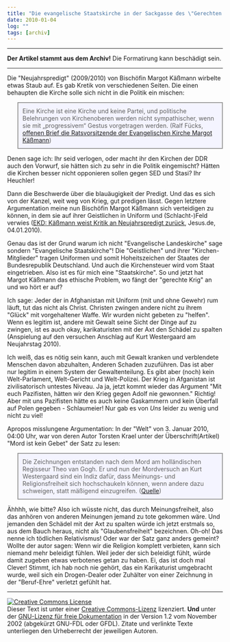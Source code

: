 ```yaml
---
title: "Die evangelische Staatskirche in der Sackgasse des \"Gerechten Krigs\"."
date: 2010-01-04
log: ""
tags: [archiv]
---
```

<hr><b>Der Artikel stammt aus dem Archiv!</b> Die Formatirung kann beschädigt sein.<hr>
Die "Neujahrspredigt" (2009/2010) von Bischöfin Margot Käßmann wirbelte etwas Staub auf. Es gab Kretik von verschiedenen Seiten. Die einen behaupten die Kirche solle sich nicht in die Politik ein mischen:

<blockquote width=80%; style="padding:10px; background:#f4f4ff; border: 2px solid #999; border-right-width: 2px">
Eine Kirche ist eine Kirche und keine Partei, und politische Belehrungen von Kirchenoberen werden nicht sympathischer, wenn sie mit „progressivem“ Gestus vorgetragen werden. (Ralf Fücks, <a href="http://www.welt.de/politik/deutschland/article5699753/Wider-die-Kaessmannschen-Afghanistan-Banalitaeten.html#reqRSS">offenen Brief die Ratsvorsitzende der Evangelischen Kirche Margot Käßmann</a>)
</blockquote>
<!--break-->
Denen sage ich: Ihr seid verlogen, oder macht ihr den Kirchen der DDR auch den Vorwurf, sie hätten sich zu sehr in die Politik eingemischt? Hätten die Kirchen besser nicht opponieren sollen gegen SED und Stasi? Ihr Heuchler! 

Dann die Beschwerde über die blauäugigkeit der Predigt. Und das es sich von der Kanzel, weit weg von Krieg, gut predigen lässt. Gegen letztere Argumentation meine nun Bischöfin Margot Käßmann sich verteidigen zu können, in dem sie auf ihrer Geistlichen in Uniform und (Schlacht-)Feld verwies (<a href="http://www.jesus.de/index.php?id=885&no_cache=1&tx_ttnews[tt_news]=161320">EKD: Käßmann weist Kritik an Neujahrspredigt zurück</a>, Jesus.de, 04.01.2010). 

Genau das ist der Grund warum ich nicht "Evangelische Landeskirche" sage sondern "Evangelische Staatskirche"! Die "Geistlichen" und ihrer "Kirchen-Mitglieder" tragen Uniformen und somit Hoheitszeichen der Staates der Bundesrepublik Deutschland. Und auch die Kirchensteuer wird vom Staat eingetrieben. Also ist es für mich eine "Staatskirche". So und jetzt hat Margot Käßmann das ethische Problem, wo fängt der "gerechte Krig" an und wo hört er auf? 

Ich sage: Jeder der in Afghanistan mit Uniform (mit und ohne Gewehr) rum läuft, tut das nicht als Christ. Christen zwingen andere nicht zu ihrem "Glück" mit vorgehaltener Waffe. Wir wurden nicht gebeten zu "helfen". Wenn es legitim ist, andere mit Gewalt seine Sicht der Dinge auf zu zwingen, ist es auch okay, karikaturisten mit der Axt den Schädel zu spalten (Anspielung auf den versuchen Anschlag auf Kurt Westergaard am Neujahrstag 2010).

Ich weiß, das es nötig sein kann, auch mit Gewalt kranken und verblendete Menschen davon abzuhalten, Anderen Schaden zuzuführen. Das ist aber nur legitim in einem System der Gewaltenteilung. Es gibt aber (noch) kein Welt-Parlament, Welt-Gericht und Welt-Polizei. Der Krieg in Afganistan ist zivilisatorisch untestes Niveau. Ja ja, jetzt kommt wieder das Argument "Mit euch Pazifisten, hätten wir den Krieg gegen Adolf nie gewonnen." Richtig! Aber mit uns Pazifisten hätte es auch keine Gaskammern und kein Überfall auf Polen gegeben - Schlaumeier! Nur gab es von <i>Uns</i> leider zu wenig und nicht zu viel!

Apropos misslungene Argumentation: In der "Welt" von 3. Januar 2010, 04:00 Uhr, war von deren Autor Torsten Krael unter der Überschrift(Artikel) "Mord ist kein Gebet" der Satz zu lesen:

<blockquote width=80%; style="padding:10px; background:#f4f4ff; border: 2px solid #999; border-right-width: 2px">
Die Zeichnungen entstanden nach dem Mord am holländischen Regisseur Theo van Gogh. Er und nun der Mordversuch an Kurt Westergaard sind ein Indiz dafür, dass Meinungs- und Religionsfreiheit sich hochschaukeln können, wenn andere dazu schweigen, statt mäßigend einzugreifen.  (<a href="http://www.welt.de/satire/article160377/Irrsinn_aktuell.html">Quelle</a>)
</blockquote>


Ähhhh, wie bitte? Also ich wüsste nicht, das durch Meinungsfreiheit, also das anhören von anderen Meinungen jemand zu tote gekommen wäre. Und jemanden den Schädel mit der Axt zu spalten würde ich jetzt erstmals so, aus dem Bauch heraus, nicht als "Glaubensfreiheit" bezeichnen. Oh-oh! Das nenne ich tödlichen Relativismus! Oder war der Satz ganz anders gemeint? Wollte der autor sagen: Wenn wir die Religion komplett verbieten, kann sich niemand mehr beleidigt fühlen. Weil jeder der sich beleidigt fühlt, würde damit zugeben etwas verbotenes getan zu haben. Ei, das ist doch mal Clever! Stimmt, ich hab noch nie gehört, das ein Karikaturist umgebracht wurde, weil sich ein Drogen-Dealer oder Zuhälter von einer Zeichnung in der "Beruf-Ehre" verletzt gefühlt hat. 

<hr>

 <a rel="license" href="http://creativecommons.org/licenses/by-sa/3.0/de/"><img alt="Creative Commons License" style="border-width:0" src="http://i.creativecommons.org/l/by-sa/3.0/de/88x31.png" /></a><br />Dieser <span xmlns:dc="http://purl.org/dc/elements/1.1/" href="http://purl.org/dc/dcmitype/Text" rel="dc:type">Text</span> ist unter einer <a rel="license" href="http://creativecommons.org/licenses/by-sa/3.0/de/">Creative Commons-Lizenz</a> lizenziert. <b>Und</b> unter der <a href="http://de.wikipedia.org/wiki/GFDL">GNU-Lizenz für freie Dokumentation</a> in der Version 1.2 vom November 2002 (abgekürzt GNU-FDL oder GFDL). Zitate und verlinkte Texte unterliegen den Urheberrecht der jeweiligen Autoren.
